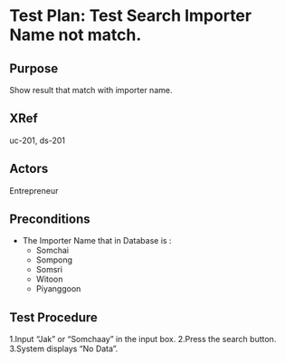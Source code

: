 Test Plan: Test Search Importer Name not match.   
===============================================

## Purpose

Show result that match with importer name.

## XRef

uc-201, ds-201

## Actors

Entrepreneur

## Preconditions

* The  Importer Name that in Database is :
    + Somchai
    + Sompong
    + Somsri
    + Witoon
    + Piyanggoon

## Test Procedure

1.Input “Jak” or “Somchaay” in the input box.
2.Press the search button.
3.System displays “No Data”.
